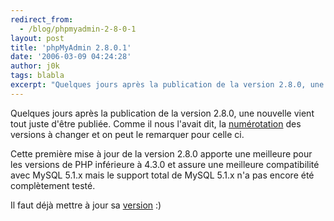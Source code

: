 ```yaml
---
redirect_from:
  - /blog/phpmyadmin-2-8-0-1
layout: post
title: 'phpMyAdmin 2.8.0.1'
date: '2006-03-09 04:24:28'
author: j0k
tags: blabla
excerpt: "Quelques jours après la publication de la version 2.8.0, une nouvelle vient tout juste d'être publiée.   Comme il nous l'avait dit, la [numérotation](http://www.j0k3r.net/news-phpmyadmin-2-8-0-beta-1-1051.html) des versions à changer et on peut le remarquer pour celle ci.   \n  \nCette première mise à jour de la version 2.8.0 apporte une meilleure      …"
---
```


Quelques jours après la publication de la version 2.8.0, une nouvelle vient tout juste d'être publiée.   Comme il nous l'avait dit, la [numérotation](http://www.j0k3r.net/news-phpmyadmin-2-8-0-beta-1-1051.html) des versions à changer et on peut le remarquer pour celle ci.

Cette première mise à jour de la version 2.8.0 apporte une meilleure pour les versions de PHP inférieure à 4.3.0 et assure une meilleure compatibilité avec MySQL 5.1.x mais le support total de MySQL 5.1.x n'a pas encore été complètement testé.

Il faut déjà mettre à jour sa [version](http://www.phpmyadmin.net/home_page/downloads.php) :)
